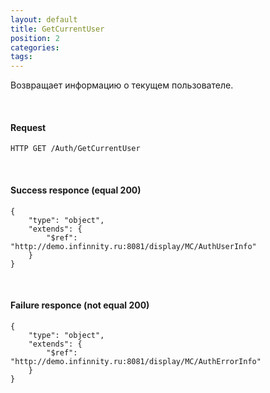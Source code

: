 ```yaml
---
layout: default
title: GetCurrentUser
position: 2
categories: 
tags: 
---
```


Возвращает информацию о текущем пользователе.

   

#### Request

```
HTTP GET /Auth/GetCurrentUser
```

   

#### Success responce (equal 200)

```
{
	"type": "object",
	"extends": {
		"$ref": "http://demo.infinnity.ru:8081/display/MC/AuthUserInfo"
	}
}
```

   

#### Failure responce (not equal 200)

```
{
	"type": "object",
	"extends": {
		"$ref": "http://demo.infinnity.ru:8081/display/MC/AuthErrorInfo"
	}
}
```

 

 

